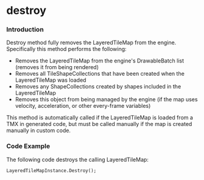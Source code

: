 # destroy

### Introduction

Destroy method fully removes the LayeredTileMap from the engine. Specifically this method performs the following:

* Removes the LayeredTileMap from the engine's DrawableBatch list (removes it from being rendered)
* Removes all TileShapeCollections that have been created when the LayeredTileMap was loaded
* Removes any ShapeCollections created by shapes included in the LayeredTileMap
* Removes this object from being managed by the engine (if the map uses velocity, acceleration, or other every-frame variables)

This method is automatically called if the LayeredTileMap is loaded from a TMX in generated code, but must be called manually if the map is created manually in custom code.

### Code Example

The following code destroys the calling LayeredTileMap:

```lang:c#
LayeredTileMapInstance.Destroy();
```

&#x20;   &#x20;
